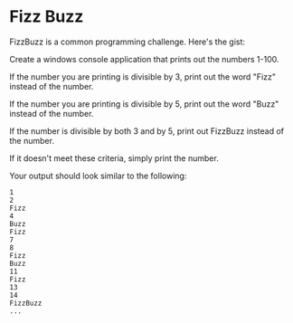 Fizz Buzz
=========

FizzBuzz is a common programming challenge. Here's the gist:

Create a windows console application that prints out the numbers 1-100.

If the number you are printing is divisible by 3, print out the word "Fizz" instead of the number.

If the number you are printing is divisible by 5, print out the word "Buzz" instead of the number.

If the number is divisible by both 3 and by 5, print out FizzBuzz instead of the number.

If it doesn't meet these criteria, simply print the number.

Your output should look similar to the following:

```
1
2
Fizz
4
Buzz
Fizz
7
8
Fizz
Buzz
11
Fizz
13
14
FizzBuzz
...
```

